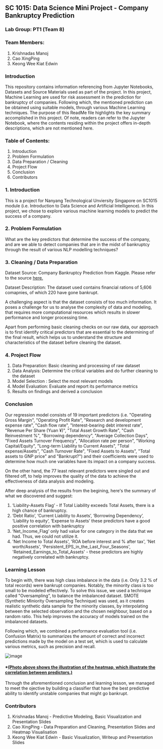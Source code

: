 ## SC 1015: Data Science Mini Project - Company Bankruptcy Prediction

### Lab Group: PT1 (Team 8)

### Team Members: 

1.  Krishnadas Manoj
2.  Cao XingPing
3.  Keong Wee Kiat Edwin

### Introduction

This repository contains information referencing from Jupyter Notebooks, Datasets and Source Materials used as part of the project. In this project, Machine Learning are used for risk assessment in the prediction for bankruptcy of companies. Following which, the mentioned prediction can be obtained using suitable models, through various Machine Learning techniques. The purpose of this ReadMe file highlights the key summary accomplished in this project. Of note, readers can refer to the Jupyter Notebook, where the contents residing within the project offers in-depth descriptions, which are not mentioned here.

### Table of Contents:

1.  Introduction
2.  Problem Formulation
3.  Data Preparation / Cleaning
4.  Project Flow
5.  Conclusion
6.  Contributors

### 1.  Introduction

This is a project for Nanyang Technological Unviersity Singapore on SC1015 module (i.e. Introduction to Data Science and Artificial Intelligence). In this project, we chose to explore various machine learning models to predict the success of a company. 

### 2.  Problem Formulation

What are the key predictors that determine the success of the company, and are we able to detect companies that are in the midst of bankruptcy through the result of various NLP modelling techniques?

### 3.  Cleaning / Data Preparation

Dataset Source: Company Bankruptcy Prediction from Kaggle. Please refer to the source [here.](https://www.kaggle.com/datasets/fedesoriano/company-bankruptcy-prediction)

Dataset Description: The dataset used contains financial rations of 5,606 comapnies, of which 220 have gone bankrupt.

A challenging aspect is that the dataset consists of too much information. It poses a challenge for us to analyse the complexity of data and modeling, that requires more computational resources which results in slower performance and longer processing time. 

Apart from performing basic cleaning checks on our raw data, our approach is to first identify critical predictors that are essential to the determining of the final result, which helps us to understand the structure and characteristics of the dataset before cleaning the dataset.

### 4.  Project Flow

1.  Data Preparation: Basic cleaning and processing of raw dataset
2.  Data Analysis: Determine the critical variables and do further cleaning to the dataset
3.  Model Selection : Select the most relevant models
4.  Model Evaluation: Evaluate and report its performance metrics
5.  Results on findings and derived a conclusion

### Conclusion

Our regression model consists of 19 important predictors (i.e. "Operating Gross Margin", "Operating Profit Rate", "Research and development expense rate", "Cash flow rate", "Interest-bearing debt interest rate", "Revenue Per Share (Yuan ¥)", "Total Asset Growth Rate", "Cash Reinvestment %", "Borrowing dependency", "Average Collection Days", "Fixed Assets Turnover Frequency", "Allocation rate per person", "Working Capital/Equity", "Long-term Liability to Current Assets", "Total expense/Assets", "Cash Turnover Rate", "Fixed Assets to Assets", "Total assets to GNP price" and "Bankrupt?") and their coefficients were used to determine how much one variables have its impact on a company success.

On the other hand, the 77 least relevant predictors were singled out and filtered off, to help improves the quality of the data to achieve the effectiveness of data analysis and modeling.

After deep analysis of the results from the begining, here's the summary of what we discovered and suggest:

1.  ‘Liability-Assets Flag’ - If Total Liability exceeds Total Assets, there is a high chance of bankruptcy.
2.  ‘Debt Ratio’, ‘Current Liability to Assets’, ‘Borrowing Dependency’, ‘Liability to equity’, ‘Expense to Assets’ these predictors have a good positive correlation with bankruptcy
3.  ‘Net_Income_Flag’ only had value for one category in the data that we had. Thus, we could not utilize it.
4.  'Net Income to Total Assets', 'ROA before interest and % after tax', 'Net worth/Assets', 'Persistent_EPS_in_the_Last_Four_Seasons', 'Retained_Earnings_to_Total_Assets' - these predictors are highly negatively correlated with bankruptcy.

### Learning Lesson

To begin with, there was high class imbalance in the data (i.e. Only 3.2 % of total records) were bankrupt companies. Notably, the minority class is too small to be modeled effectively. To solve this issue, we used a technique called "Oversampling", to balance the imbalanced dataset. SMOTE (Synthetic Miniority Oversampling Technique) was used, as it creates realistic synthetic data sample for the minority classes, by interpolating between the selected observation and the chosen neighbour, based on a random ratio. This help improves the accuracy of models trained on the imbalanced datasets.

Following which, we combined a performance evaluation tool (i.e. Confusion Matrix) to summarizes the amount of correct and incorrect predictions made by the model on a test set, which is used to calculate various metrics, such as precision and recall.

![image](https://user-images.githubusercontent.com/128292326/231409055-e571384a-fc5b-40e4-97f3-8273ad187223.png)

#### *<u>(Photo above shows the illustration of the heatmap, which illustrate the correlation between predictors.)</u>

Through the aforementioned conclusion and learning lesson, we managed to meet the ojective by building a classifier that have the best predictive ability to identify unstable companies that might go bankrupt.

### Contributors

1.  Krishnadas Manoj - Predictive Modeling, Basic Visualization and Presentation Slides
2.  Cao XingPing - Data Preparation and Cleaning, Presentation Slides and Heatmap Visualisation
3.  Keong Wee Kiat Edwin - Basic Visualization, Writeup and Presentation Slides

